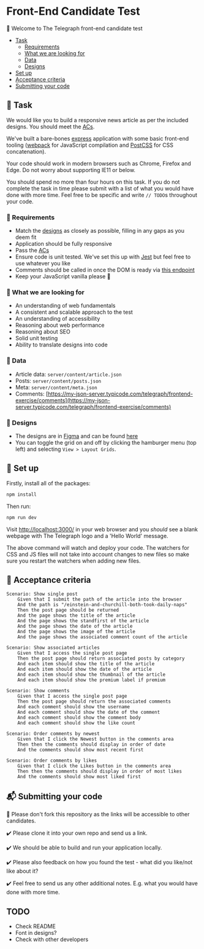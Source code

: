 # Front-End Candidate Test

:wave: Welcome to The Telegraph front-end candidate test

- [Task](#wrench-task)
	- [Requirements](#mega-requirements)
	- [What we are looking for](#mag_right-what-we-are-looking-for)
	- [Data](#open_file_folder-data)
	- [Designs](#art-designs)
- [Set up](#floppy_disk-set-up)
- [Acceptance criteria](#scroll-acceptance-criteria)
- [Submitting your code](#mailbox_with_mail-submitting-your-code)

## :wrench: Task 

We would like you to build a responsive news article as per the included designs. You should meet the [ACs](#scroll-acceptance-criteria).

We've built a bare-bones [express](https://expressjs.com/) application with some basic front-end tooling ([webpack](https://webpack.js.org/) for JavaScript compilation and [PostCSS](https://postcss.org/) for CSS concatenation).

Your code should work in modern browsers such as Chrome, Firefox and Edge. Do not worry about supporting IE11 or below.

You should spend no more than four hours on this task. If you do not complete the task in time please submit with a list of what you would have done with more time. Feel free to be specific and write `// TODO`s throughout your code.

### :mega: Requirements

* Match the [designs](#art-designs) as closely as possible, filling in any gaps as you deem fit
* Application should be fully responsive
* Pass the [ACs](#scroll-acceptance-criteria)
* Ensure code is unit tested. We've set this up with [Jest](https://jestjs.io/) but feel free to use whatever you like
* Comments should be called in once the DOM is ready via [this endpoint](https://my-json-server.typicode.com/telegraph/frontend-exercise/comments)
* Keep your JavaScript vanilla please :icecream:

### :mag_right: What we are looking for

* An understanding of web fundamentals
* A consistent and scalable approach to the test
* An understanding of accessibility
* Reasoning about web performance
* Reasoning about SEO
* Solid unit testing
* Ability to translate designs into code

### :open_file_folder: Data

* Article data: `server/content/article.json`
* Posts: `server/content/posts.json`
* Meta: `server/content/meta.json`
* Comments: [https://my-json-server.typicode.com/telegraph/frontend-exercise/comments](https://my-json-server.typicode.com/telegraph/frontend-exercise/comments)

### :art: Designs

* The designs are in [Figma](https://help.figma.com/article/116-getting-started) and can be found [here](https://www.figma.com/file/aNhLCCBFArm2CgETeo47lV/Article-Template)
* You can toggle the grid on and off by clicking the hamburger menu (top left) and selecting `View > Layout Grids`.

## :floppy_disk: Set up

Firstly, install all of the packages:

```sh
npm install
```

Then run:

```sh
npm run dev
```

Visit [http://localhost:3000/](http://localhost:3000/) in your web browser and you *should* see a blank webpage with The Telegraph logo and a 'Hello World' message.

The above command will watch and deploy your code. The watchers for CSS and JS files will not take into account changes to new files so make sure you restart the watchers when adding new files.

## :scroll: Acceptance criteria

```
Scenario: Show single post
	Given that I submit the path of the article into the browser
	And the path is "/einstein-and-churchill-both-took-daily-naps"
	Then the post page should be returned
	And the page shows the title of the article
	And the page shows the standfirst of the article
	And the page shows the date of the article
	And the page shows the image of the article
	And the page shows the associated comment count of the article
```

```
Scenario: Show associated articles
	Given that I access the single post page
	Then the post page should return associated posts by category
	And each item should show the title of the article 
	And each item should show the date of the article
	And each item should show the thumbnail of the article
	And each item should show the premium label if premium
```

```
Scenario: Show comments
	Given that I access the single post page
	Then the post page should return the associated comments
	And each comment should show the username
	And each comment should show the date of the comment
	And each comment should show the comment body
	And each comment should show the like count
```

```
Scenario: Order comments by newest
	Given that I click the Newest button in the comments area
	Then then the comments should display in order of date
	And the comments should show most recent first
```

```
Scenario: Order comments by likes
	Given that I click the Likes button in the comments area
	Then then the comments should display in order of most likes
	And the comments should show most liked first
```

## :mailbox_with_mail: Submitting your code

:no_entry_sign: Please don't fork this repository as the links will be accessible to other candidates. 

:heavy_check_mark: Please clone it into your own repo and send us a link. 

:heavy_check_mark: We should be able to build and run your application locally.

:heavy_check_mark: Please also feedback on how you found the test - what did you like/not like about it?

:heavy_check_mark: Feel free to send us any other additional notes. E.g. what you would have done with more time.

## TODO

- Check README
- Font in designs?
- Check with other developers

